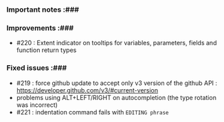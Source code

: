 ### Important notes :###


### Improvements :###

- #220 : Extent indicator on tooltips for variables, parameters, fields and function return types


### Fixed issues :###

- #219 : force github update to accept only v3 version of the github API : https://developer.github.com/v3/#current-version
- problems using ALT+LEFT/RIGHT on autocompletion (the type rotation was incorrect)
- #221 : indentation command fails with `EDITING phrase`
